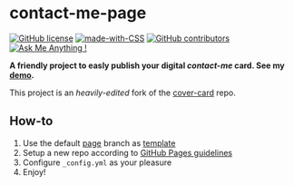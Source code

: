 # contact-me-page
[![GitHub license](https://img.shields.io/github/license/peppelongo96/find-me-page.svg)](https://github.com/peppelongo96/find-me-page/blob/page/LICENSE) [![made-with-CSS](https://img.shields.io/badge/Made%20with-CSS-1f425f.svg)]() [![GitHub contributors](https://img.shields.io/github/contributors/peppelongo96/find-me-page.svg)](https://GitHub.com/peppelongo96/find-me-page/graphs/contributors/) [![Ask Me Anything !](https://img.shields.io/badge/Ask%20me-anything-1abc9c.svg)](https://peppelongo96.github.io)

**A friendly project to easly publish your digital *contact-me* card. See my [demo](https://peppelongo96.github.io/).**

This project is an *heavily-edited* fork of the [cover-card](https://github.com/epidrome/cover-card/tree/master) repo.

## How-to
1. Use the default [page](https://github.com/peppelongo96/find-me-page/tree/page) branch as [template](https://github.com/peppelongo96/find-me-page/generate)
2. Setup a new repo according to [GitHub Pages guidelines](https://help.github.com/en/github/working-with-github-pages/creating-a-github-pages-site)
3. Configure `_config.yml` as your pleasure
4. Enjoy!
